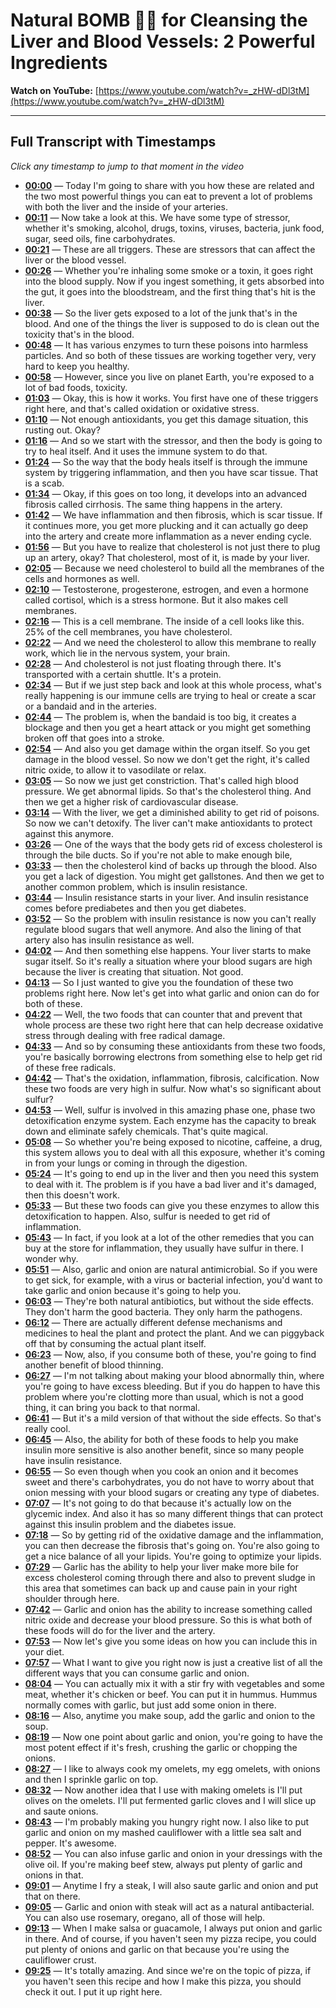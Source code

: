 # Natural BOMB 🧄🧅 for Cleansing the Liver and Blood Vessels: 2 Powerful Ingredients

**Watch on YouTube:** [https://www.youtube.com/watch?v=_zHW-dDl3tM](https://www.youtube.com/watch?v=_zHW-dDl3tM)

---

## Full Transcript with Timestamps

*Click any timestamp to jump to that moment in the video*

- **[00:00](https://www.youtube.com/watch?v=_zHW-dDl3tM&t=0s)** — Today I'm going to share with you how these are related and the two most powerful things you can eat to prevent a lot of problems with both the liver and the inside of your arteries.
- **[00:11](https://www.youtube.com/watch?v=_zHW-dDl3tM&t=11s)** — Now take a look at this. We have some type of stressor, whether it's smoking, alcohol, drugs, toxins, viruses, bacteria, junk food, sugar, seed oils, fine carbohydrates.
- **[00:21](https://www.youtube.com/watch?v=_zHW-dDl3tM&t=21s)** — These are all triggers. These are stressors that can affect the liver or the blood vessel.
- **[00:26](https://www.youtube.com/watch?v=_zHW-dDl3tM&t=26s)** — Whether you're inhaling some smoke or a toxin, it goes right into the blood supply. Now if you ingest something, it gets absorbed into the gut, it goes into the bloodstream, and the first thing that's hit is the liver.
- **[00:38](https://www.youtube.com/watch?v=_zHW-dDl3tM&t=38s)** — So the liver gets exposed to a lot of the junk that's in the blood. And one of the things the liver is supposed to do is clean out the toxicity that's in the blood.
- **[00:48](https://www.youtube.com/watch?v=_zHW-dDl3tM&t=48s)** — It has various enzymes to turn these poisons into harmless particles. And so both of these tissues are working together very, very hard to keep you healthy.
- **[00:58](https://www.youtube.com/watch?v=_zHW-dDl3tM&t=58s)** — However, since you live on planet Earth, you're exposed to a lot of bad foods, toxicity.
- **[01:03](https://www.youtube.com/watch?v=_zHW-dDl3tM&t=63s)** — Okay, this is how it works. You first have one of these triggers right here, and that's called oxidation or oxidative stress.
- **[01:10](https://www.youtube.com/watch?v=_zHW-dDl3tM&t=70s)** — Not enough antioxidants, you get this damage situation, this rusting out. Okay?
- **[01:16](https://www.youtube.com/watch?v=_zHW-dDl3tM&t=76s)** — And so we start with the stressor, and then the body is going to try to heal itself. And it uses the immune system to do that.
- **[01:24](https://www.youtube.com/watch?v=_zHW-dDl3tM&t=84s)** — So the way that the body heals itself is through the immune system by triggering inflammation, and then you have scar tissue. That is a scab.
- **[01:34](https://www.youtube.com/watch?v=_zHW-dDl3tM&t=94s)** — Okay, if this goes on too long, it develops into an advanced fibrosis called cirrhosis. The same thing happens in the artery.
- **[01:42](https://www.youtube.com/watch?v=_zHW-dDl3tM&t=102s)** — We have inflammation and then fibrosis, which is scar tissue. If it continues more, you get more plucking and it can actually go deep into the artery and create more inflammation as a never ending cycle.
- **[01:56](https://www.youtube.com/watch?v=_zHW-dDl3tM&t=116s)** — But you have to realize that cholesterol is not just there to plug up an artery, okay? That cholesterol, most of it, is made by your liver.
- **[02:05](https://www.youtube.com/watch?v=_zHW-dDl3tM&t=125s)** — Because we need cholesterol to build all the membranes of the cells and hormones as well.
- **[02:10](https://www.youtube.com/watch?v=_zHW-dDl3tM&t=130s)** — Testosterone, progesterone, estrogen, and even a hormone called cortisol, which is a stress hormone. But it also makes cell membranes.
- **[02:16](https://www.youtube.com/watch?v=_zHW-dDl3tM&t=136s)** — This is a cell membrane. The inside of a cell looks like this. 25% of the cell membranes, you have cholesterol.
- **[02:22](https://www.youtube.com/watch?v=_zHW-dDl3tM&t=142s)** — And we need the cholesterol to allow this membrane to really work, which lie in the nervous system, your brain.
- **[02:28](https://www.youtube.com/watch?v=_zHW-dDl3tM&t=148s)** — And cholesterol is not just floating through there. It's transported with a certain shuttle. It's a protein.
- **[02:34](https://www.youtube.com/watch?v=_zHW-dDl3tM&t=154s)** — But if we just step back and look at this whole process, what's really happening is our immune cells are trying to heal or create a scar or a bandaid and in the arteries.
- **[02:44](https://www.youtube.com/watch?v=_zHW-dDl3tM&t=164s)** — The problem is, when the bandaid is too big, it creates a blockage and then you get a heart attack or you might get something broken off that goes into a stroke.
- **[02:54](https://www.youtube.com/watch?v=_zHW-dDl3tM&t=174s)** — And also you get damage within the organ itself. So you get damage in the blood vessel. So now we don't get the right, it's called nitric oxide, to allow it to vasodilate or relax.
- **[03:05](https://www.youtube.com/watch?v=_zHW-dDl3tM&t=185s)** — So now we just get constriction. That's called high blood pressure. We get abnormal lipids. So that's the cholesterol thing. And then we get a higher risk of cardiovascular disease.
- **[03:14](https://www.youtube.com/watch?v=_zHW-dDl3tM&t=194s)** — With the liver, we get a diminished ability to get rid of poisons. So now we can't detoxify. The liver can't make antioxidants to protect against this anymore.
- **[03:26](https://www.youtube.com/watch?v=_zHW-dDl3tM&t=206s)** — One of the ways that the body gets rid of excess cholesterol is through the bile ducts. So if you're not able to make enough bile,
- **[03:33](https://www.youtube.com/watch?v=_zHW-dDl3tM&t=213s)** — then the cholesterol kind of backs up through the blood. Also you get a lack of digestion. You might get gallstones. And then we get to another common problem, which is insulin resistance.
- **[03:44](https://www.youtube.com/watch?v=_zHW-dDl3tM&t=224s)** — Insulin resistance starts in your liver. And insulin resistance comes before prediabetes and then you get diabetes.
- **[03:52](https://www.youtube.com/watch?v=_zHW-dDl3tM&t=232s)** — So the problem with insulin resistance is now you can't really regulate blood sugars that well anymore. And also the lining of that artery also has insulin resistance as well.
- **[04:02](https://www.youtube.com/watch?v=_zHW-dDl3tM&t=242s)** — And then something else happens. Your liver starts to make sugar itself. So it's really a situation where your blood sugars are high because the liver is creating that situation. Not good.
- **[04:13](https://www.youtube.com/watch?v=_zHW-dDl3tM&t=253s)** — So I just wanted to give you the foundation of these two problems right here. Now let's get into what garlic and onion can do for both of these.
- **[04:22](https://www.youtube.com/watch?v=_zHW-dDl3tM&t=262s)** — Well, the two foods that can counter that and prevent that whole process are these two right here that can help decrease oxidative stress through dealing with free radical damage.
- **[04:33](https://www.youtube.com/watch?v=_zHW-dDl3tM&t=273s)** — And so by consuming these antioxidants from these two foods, you're basically borrowing electrons from something else to help get rid of these free radicals.
- **[04:42](https://www.youtube.com/watch?v=_zHW-dDl3tM&t=282s)** — That's the oxidation, inflammation, fibrosis, calcification. Now these two foods are very high in sulfur. Now what's so significant about sulfur?
- **[04:53](https://www.youtube.com/watch?v=_zHW-dDl3tM&t=293s)** — Well, sulfur is involved in this amazing phase one, phase two detoxification enzyme system. Each enzyme has the capacity to break down and eliminate safely chemicals. That's quite magical.
- **[05:08](https://www.youtube.com/watch?v=_zHW-dDl3tM&t=308s)** — So whether you're being exposed to nicotine, caffeine, a drug, this system allows you to deal with all this exposure, whether it's coming in from your lungs or coming in through the digestion.
- **[05:24](https://www.youtube.com/watch?v=_zHW-dDl3tM&t=324s)** — It's going to end up in the liver and then you need this system to deal with it. The problem is if you have a bad liver and it's damaged, then this doesn't work.
- **[05:33](https://www.youtube.com/watch?v=_zHW-dDl3tM&t=333s)** — But these two foods can give you these enzymes to allow this detoxification to happen. Also, sulfur is needed to get rid of inflammation.
- **[05:43](https://www.youtube.com/watch?v=_zHW-dDl3tM&t=343s)** — In fact, if you look at a lot of the other remedies that you can buy at the store for inflammation, they usually have sulfur in there. I wonder why.
- **[05:51](https://www.youtube.com/watch?v=_zHW-dDl3tM&t=351s)** — Also, garlic and onion are natural antimicrobial. So if you were to get sick, for example, with a virus or bacterial infection, you'd want to take garlic and onion because it's going to help you.
- **[06:03](https://www.youtube.com/watch?v=_zHW-dDl3tM&t=363s)** — They're both natural antibiotics, but without the side effects. They don't harm the good bacteria. They only harm the pathogens.
- **[06:12](https://www.youtube.com/watch?v=_zHW-dDl3tM&t=372s)** — There are actually different defense mechanisms and medicines to heal the plant and protect the plant. And we can piggyback off that by consuming the actual plant itself.
- **[06:23](https://www.youtube.com/watch?v=_zHW-dDl3tM&t=383s)** — Now, also, if you consume both of these, you're going to find another benefit of blood thinning.
- **[06:27](https://www.youtube.com/watch?v=_zHW-dDl3tM&t=387s)** — I'm not talking about making your blood abnormally thin, where you're going to have excess bleeding. But if you do happen to have this problem where you're clotting more than usual, which is not a good thing, it can bring you back to that normal.
- **[06:41](https://www.youtube.com/watch?v=_zHW-dDl3tM&t=401s)** — But it's a mild version of that without the side effects. So that's really cool.
- **[06:45](https://www.youtube.com/watch?v=_zHW-dDl3tM&t=405s)** — Also, the ability for both of these foods to help you make insulin more sensitive is also another benefit, since so many people have insulin resistance.
- **[06:55](https://www.youtube.com/watch?v=_zHW-dDl3tM&t=415s)** — So even though when you cook an onion and it becomes sweet and there's carbohydrates, you do not have to worry about that onion messing with your blood sugars or creating any type of diabetes.
- **[07:07](https://www.youtube.com/watch?v=_zHW-dDl3tM&t=427s)** — It's not going to do that because it's actually low on the glycemic index. And also it has so many different things that can protect against this insulin problem and the diabetes issue.
- **[07:18](https://www.youtube.com/watch?v=_zHW-dDl3tM&t=438s)** — So by getting rid of the oxidative damage and the inflammation, you can then decrease the fibrosis that's going on. You're also going to get a nice balance of all your lipids. You're going to optimize your lipids.
- **[07:29](https://www.youtube.com/watch?v=_zHW-dDl3tM&t=449s)** — Garlic has the ability to help your liver make more bile for excess cholesterol coming through there and also to prevent sludge in this area that sometimes can back up and cause pain in your right shoulder through here.
- **[07:42](https://www.youtube.com/watch?v=_zHW-dDl3tM&t=462s)** — Garlic and onion has the ability to increase something called nitric oxide and decrease your blood pressure. So this is what both of these foods will do for the liver and the artery.
- **[07:53](https://www.youtube.com/watch?v=_zHW-dDl3tM&t=473s)** — Now let's give you some ideas on how you can include this in your diet.
- **[07:57](https://www.youtube.com/watch?v=_zHW-dDl3tM&t=477s)** — What I want to give you right now is just a creative list of all the different ways that you can consume garlic and onion.
- **[08:04](https://www.youtube.com/watch?v=_zHW-dDl3tM&t=484s)** — You can actually mix it with a stir fry with vegetables and some meat, whether it's chicken or beef. You can put it in hummus. Hummus normally comes with garlic, but just add some onion in there.
- **[08:16](https://www.youtube.com/watch?v=_zHW-dDl3tM&t=496s)** — Also, anytime you make soup, add the garlic and onion to the soup.
- **[08:19](https://www.youtube.com/watch?v=_zHW-dDl3tM&t=499s)** — Now one point about garlic and onion, you're going to have the most potent effect if it's fresh, crushing the garlic or chopping the onions.
- **[08:27](https://www.youtube.com/watch?v=_zHW-dDl3tM&t=507s)** — I like to always cook my omelets, my egg omelets, with onions and then I sprinkle garlic on top.
- **[08:32](https://www.youtube.com/watch?v=_zHW-dDl3tM&t=512s)** — Now another idea that I use with making omelets is I'll put olives on the omelets. I'll put fermented garlic cloves and I will slice up and saute onions.
- **[08:43](https://www.youtube.com/watch?v=_zHW-dDl3tM&t=523s)** — I'm probably making you hungry right now. I also like to put garlic and onion on my mashed cauliflower with a little sea salt and pepper. It's awesome.
- **[08:52](https://www.youtube.com/watch?v=_zHW-dDl3tM&t=532s)** — You can also infuse garlic and onion in your dressings with the olive oil. If you're making beef stew, always put plenty of garlic and onions in that.
- **[09:01](https://www.youtube.com/watch?v=_zHW-dDl3tM&t=541s)** — Anytime I fry a steak, I will also saute garlic and onion and put that on there.
- **[09:05](https://www.youtube.com/watch?v=_zHW-dDl3tM&t=545s)** — Garlic and onion with steak will act as a natural antibacterial. You can also use rosemary, oregano, all of those will help.
- **[09:13](https://www.youtube.com/watch?v=_zHW-dDl3tM&t=553s)** — When I make salsa or guacamole, I always put onion and garlic in there. And of course, if you haven't seen my pizza recipe, you could put plenty of onions and garlic on that because you're using the cauliflower crust.
- **[09:25](https://www.youtube.com/watch?v=_zHW-dDl3tM&t=565s)** — It's totally amazing. And since we're on the topic of pizza, if you haven't seen this recipe and how I make this pizza, you should check it out. I put it up right here.
